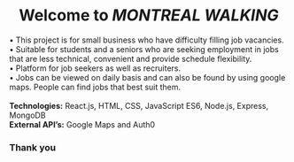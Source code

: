 
<h1 align="center">Welcome to <i>MONTREAL WALKING</i></h1>
<p>• This project is for small business who have difficulty filling job vacancies.<br>
• Suitable for students and a seniors who are seeking employment in jobs that are less technical,
convenient and provide schedule flexibility.<br>
• Platform for job seekers as well as recruiters.<br>
• Jobs can be viewed on daily basis and can also be found by using google maps. People can find
jobs that best suit them.<br><br>
<b>Technologies:</b> React.js, HTML, CSS, JavaScript ES6, Node.js, Express, MongoDB<br>
<b>External API’s:</b> Google Maps and Auth0</p>
<h3 style="float:center">Thank you</h3>
